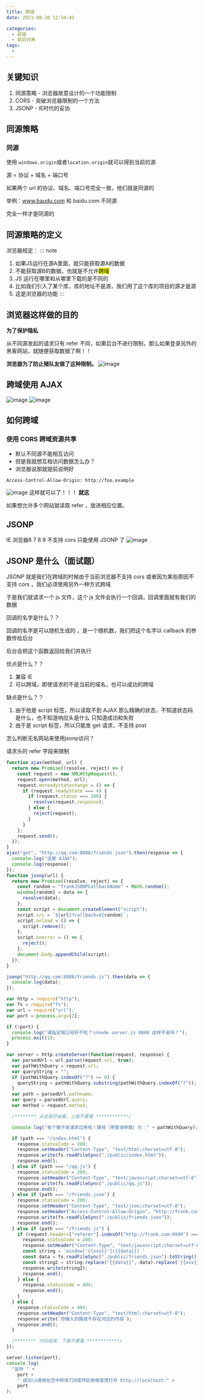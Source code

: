 ```yaml
---
title: 跨域
date: 2021-08-30 12:54:43

categories:
  - 前端
  - 前后分离
tags:
  - 
---
```



## 关键知识

1. 同源策略 - 浏览器故意设计的一个功能限制
2. CORS - 突破浏览器限制的一个方法
3. JSONP - IE时代的妥协

## 同源策略

### 同源

使用 `windows.origin`或者`location.origin`就可以得到当前的源

源 = 协议 + 域名 + 端口号

如果两个 url 的协议、域名、端口号完全一致，他们就是同源的

举例：www.baudu.com  和 baidu.com 不同源

完全一样才是同源的

## 同源策略的定义

浏览器规定：
::: note

1. 如果JS运行在源A里面，就只能获取源A的数据
2. 不能获取源B的数据，也就是不允许<mark>跨域</mark>
3. JS 运行在哪里和从哪里下载的是不同的
4. 比如我们引入了某个库，库的地址不是源，我们用了这个库的项目的源才是源
5. 这是浏览器的功能
   :::

## 浏览器这样做的目的

**为了保护隐私**

从不同源发起的请求只有 refer 不同，如果后台不进行限制，那么如果登录另外的黑客网站，就随便获取数据了啊！！

**浏览器为了防止猪队友做了这种限制。**
![image](https://cdn.jsdelivr.net/gh/botshen/cdn@master/20210827/image.ongzvcls85s.png)

## 跨域使用 AJAX

![image](https://cdn.jsdelivr.net/gh/botshen/cdn@master/20210827/image.8g6631tlgc0.png)
![image](https://cdn.jsdelivr.net/gh/botshen/cdn@master/20210827/image.tj4qy7j1t4g.png)

## 如何跨域

### 使用 CORS 跨域资源共享

- 默认不同源不能相互访问
- 但是我就想互相访问数据怎么办？
- 浏览器说那就提前说明好

```shell
Access-Control-Allow-Origin: http://foo.example
```

![image](https://cdn.jsdelivr.net/gh/botshen/cdn@master/20210827/image.54rcvyvaz000.png)
这样就可以了！！！   **就这**

如果想允许多个网站就读取 refer ，放进相应位置。

## JSONP

IE 浏览器6 7 8 9 不支持 cors 只能使用 JSONP 了
![image](https://cdn.jsdelivr.net/gh/botshen/cdn@master/20210827/image.6jcudbny2gc0.png)

## JSONP 是什么（面试题）

JSONP 就是我们在跨域的时候由于当前浏览器不支持 cors 或者因为某些原因不支持 cors ，我们必须使用另外一种方式跨域

于是我们就请求一个 js 文件，这个 js 文件会执行一个回调，回调里面就有我们的数据

回调的名字是什么？？

回调的名字是可以随机生成的 ，是一个随机数，我们把这个名字以 callback 的参数传给后台

后台会把这个函数返回给我们并执行

优点是什么？？

1. 兼容 IE
2. 可以跨域，即使请求的不是当前的域名，也可以成功的跨域

缺点是什么？？

1. 由于他是 script 标签，所以读取不到 AJAX 那么精确的状态，不知道状态码是什么，也不知道响应头是什么 只知道成功和失败
2. 由于是 script 标签，所以只能发 get 请求，不支持 post

怎么判断无名网站来使用jsonp访问？

请求头的 refer 字段来限制
```js
function ajax(method, url) {
  return new Promise((resolve, reject) => {
    const request = new XMLHttpRequest();
    request.open(method, url);
    request.onreadystatechange = () => {
      if (request.readyState === 4) {
        if (request.status === 200) {
          resolve(request.response);
        } else {
          reject(request);
        }
      }
    };
    request.send();
  });
}
ajax("get", "http://qq.com:8888/friends.json").then(response => {
  console.log("这是 AJAX");
  console.log(response);
});
function jsonp(url) {
  return new Promise((resolve, reject) => {
    const random = "frankJSONPCallbackName" + Math.random();
    window[random] = data => {
      resolve(data);
    };
    const script = document.createElement("script");
    script.src = `${url}?callback=${random}`;
    script.onload = () => {
      script.remove();
    };
    script.onerror = () => {
      reject();
    };
    document.body.appendChild(script);
  });
}

jsonp("http://qq.com:8888/friends.js").then(data => {
  console.log(data);
});

```
```js
var http = require("http");
var fs = require("fs");
var url = require("url");
var port = process.argv[2];

if (!port) {
  console.log("请指定端口号好不啦？\nnode server.js 8888 这样不会吗？");
  process.exit(1);
}

var server = http.createServer(function(request, response) {
  var parsedUrl = url.parse(request.url, true);
  var pathWithQuery = request.url;
  var queryString = "";
  if (pathWithQuery.indexOf("?") >= 0) {
    queryString = pathWithQuery.substring(pathWithQuery.indexOf("?"));
  }
  var path = parsedUrl.pathname;
  var query = parsedUrl.query;
  var method = request.method;

  /******** 从这里开始看，上面不要看 ************/

  console.log("有个傻子发请求过来啦！路径（带查询参数）为：" + pathWithQuery);

  if (path === "/index.html") {
    response.statusCode = 200;
    response.setHeader("Content-Type", "text/html;charset=utf-8");
    response.write(fs.readFileSync("./public/index.html"));
    response.end();
  } else if (path === "/qq.js") {
    response.statusCode = 200;
    response.setHeader("Content-Type", "text/javascript;charset=utf-8");
    response.write(fs.readFileSync("./public/qq.js"));
    response.end();
  } else if (path === "/friends.json") {
    response.statusCode = 200;
    response.setHeader("Content-Type", "text/json;charset=utf-8");
    response.setHeader("Access-Control-Allow-Origin", "http://frank.com:9999");
    response.write(fs.readFileSync("./public/friends.json"));
    response.end();
  } else if (path === "/friends.js") {
    if (request.headers["referer"].indexOf("http://frank.com:9999") === 0) {
      response.statusCode = 200;
      response.setHeader("Content-Type", "text/javascript;charset=utf-8");
      const string = `window['{{xxx}}']({{data}}) `
      const data = fs.readFileSync("./public/friends.json").toString();
      const string2 = string.replace("{{data}}", data).replace('{{xxx}}', query.callback);
      response.write(string2);
      response.end();
    } else {
      response.statusCode = 404;
      response.end();
    }
  } else {
    response.statusCode = 404;
    response.setHeader("Content-Type", "text/html;charset=utf-8");
    response.write(`你输入的路径不存在对应的内容`);
    response.end();
  }

  /******** 代码结束，下面不要看 ************/
});

server.listen(port);
console.log(
  "监听 " +
    port +
    " 成功\n请用在空中转体720度然后用电饭煲打开 http://localhost:" +
    port
);

```